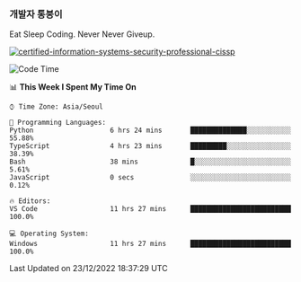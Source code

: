 ### 개발자 통붕이
Eat Sleep Coding.
Never Never Giveup.

[![certified-information-systems-security-professional-cissp](https://user-images.githubusercontent.com/44606727/157613689-acd84ec6-5f8f-4e79-89d9-a8d51f033634.png)](https://www.credly.com/badges/f394a010-85a0-450b-9136-8043af01d71c/public_url)

<!--START_SECTION:waka-->
![Code Time](http://img.shields.io/badge/Code%20Time-1%2C343%20hrs%2039%20mins-blue)

📊 **This Week I Spent My Time On** 

```text
⌚︎ Time Zone: Asia/Seoul

💬 Programming Languages: 
Python                   6 hrs 24 mins       ██████████████░░░░░░░░░░░   55.88% 
TypeScript               4 hrs 23 mins       █████████░░░░░░░░░░░░░░░░   38.39% 
Bash                     38 mins             █░░░░░░░░░░░░░░░░░░░░░░░░   5.61% 
JavaScript               0 secs              ░░░░░░░░░░░░░░░░░░░░░░░░░   0.12%

🔥 Editors: 
VS Code                  11 hrs 27 mins      █████████████████████████   100.0%

💻 Operating System: 
Windows                  11 hrs 27 mins      █████████████████████████   100.0%

```


 Last Updated on 23/12/2022 18:37:29 UTC
<!--END_SECTION:waka-->
